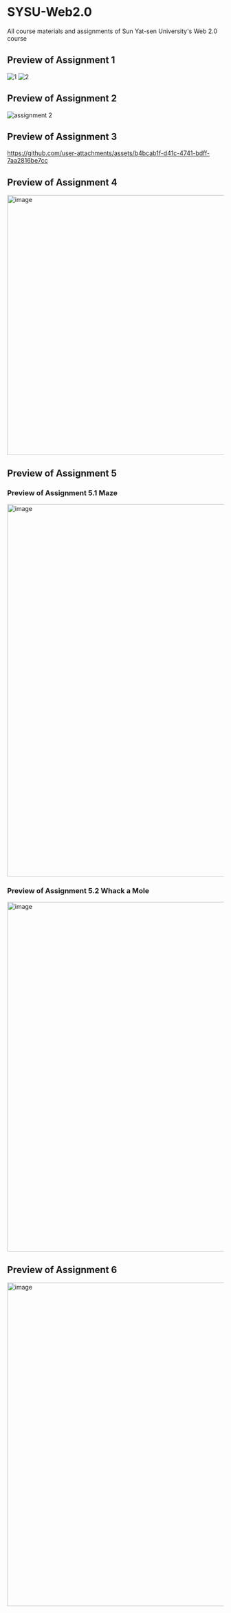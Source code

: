 # SYSU-Web2.0
All course materials and assignments of Sun Yat-sen University's Web 2.0 course

## Preview of Assignment 1
![1](https://github.com/user-attachments/assets/20a4e942-2669-46b5-b246-e09534787c1b)
![2](https://github.com/user-attachments/assets/4291a90a-0ed3-4c89-b47c-e74eaeef537b)

## Preview of Assignment 2
![assignment 2](https://github.com/user-attachments/assets/6b02734c-4852-4217-8b5a-e966d03770ee)

## Preview of Assignment 3
https://github.com/user-attachments/assets/b4bcab1f-d41c-4741-bdff-7aa2816be7cc

## Preview of Assignment 4
<img width="603" alt="image" src="https://github.com/user-attachments/assets/b709c6e3-1d73-48ad-a070-b8b9fc2af783" />

## Preview of Assignment 5

### Preview of Assignment 5.1 Maze
<img width="864" alt="image" src="https://github.com/user-attachments/assets/2dd1c114-a57a-482e-8d0e-77f069440389" />

### Preview of Assignment 5.2 Whack a Mole
<img width="811" alt="image" src="https://github.com/user-attachments/assets/2d639134-4ca4-4849-91cc-caa02aaaf1ef" />

## Preview of Assignment 6
<img width="751" alt="image" src="https://github.com/user-attachments/assets/5cdaae4d-806b-49ce-95ea-17a60f7b8d4d" />






